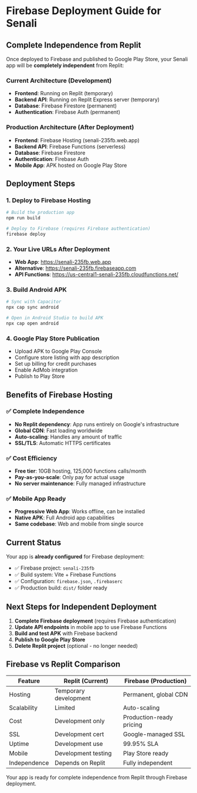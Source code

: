# Firebase Deployment Guide for Senali

## Complete Independence from Replit

Once deployed to Firebase and published to Google Play Store, your Senali app will be **completely independent** from Replit:

### Current Architecture (Development)
- **Frontend**: Running on Replit (temporary)
- **Backend API**: Running on Replit Express server (temporary)
- **Database**: Firebase Firestore (permanent)
- **Authentication**: Firebase Auth (permanent)

### Production Architecture (After Deployment)
- **Frontend**: Firebase Hosting (senali-235fb.web.app)
- **Backend API**: Firebase Functions (serverless)
- **Database**: Firebase Firestore
- **Authentication**: Firebase Auth
- **Mobile App**: APK hosted on Google Play Store

## Deployment Steps

### 1. Deploy to Firebase Hosting
```bash
# Build the production app
npm run build

# Deploy to Firebase (requires Firebase authentication)
firebase deploy
```

### 2. Your Live URLs After Deployment
- **Web App**: https://senali-235fb.web.app
- **Alternative**: https://senali-235fb.firebaseapp.com
- **API Functions**: https://us-central1-senali-235fb.cloudfunctions.net/

### 3. Build Android APK
```bash
# Sync with Capacitor
npx cap sync android

# Open in Android Studio to build APK
npx cap open android
```

### 4. Google Play Store Publication
- Upload APK to Google Play Console
- Configure store listing with app description
- Set up billing for credit purchases
- Enable AdMob integration
- Publish to Play Store

## Benefits of Firebase Hosting

### ✅ Complete Independence
- **No Replit dependency**: App runs entirely on Google's infrastructure
- **Global CDN**: Fast loading worldwide
- **Auto-scaling**: Handles any amount of traffic
- **SSL/TLS**: Automatic HTTPS certificates

### ✅ Cost Efficiency
- **Free tier**: 10GB hosting, 125,000 functions calls/month
- **Pay-as-you-scale**: Only pay for actual usage
- **No server maintenance**: Fully managed infrastructure

### ✅ Mobile App Ready
- **Progressive Web App**: Works offline, can be installed
- **Native APK**: Full Android app capabilities
- **Same codebase**: Web and mobile from single source

## Current Status

Your app is **already configured** for Firebase deployment:
- ✅ Firebase project: `senali-235fb`
- ✅ Build system: Vite + Firebase Functions
- ✅ Configuration: `firebase.json`, `.firebaserc`
- ✅ Production build: `dist/` folder ready

## Next Steps for Independent Deployment

1. **Complete Firebase deployment** (requires Firebase authentication)
2. **Update API endpoints** in mobile app to use Firebase Functions
3. **Build and test APK** with Firebase backend
4. **Publish to Google Play Store**
5. **Delete Replit project** (optional - no longer needed)

## Firebase vs Replit Comparison

| Feature | Replit (Current) | Firebase (Production) |
|---------|------------------|---------------------|
| Hosting | Temporary development | Permanent, global CDN |
| Scalability | Limited | Auto-scaling |
| Cost | Development only | Production-ready pricing |
| SSL | Development cert | Google-managed SSL |
| Uptime | Development use | 99.95% SLA |
| Mobile | Development testing | Play Store ready |
| Independence | Depends on Replit | Fully independent |

Your app is ready for complete independence from Replit through Firebase deployment.